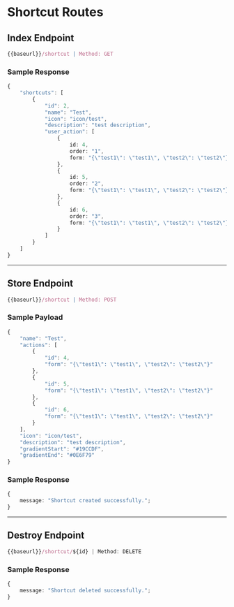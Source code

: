 # Shortcut Routes

## Index Endpoint

```typescript
{{baseurl}}/shortcut | Method: GET
```

### Sample Response

```typescript
{
    "shortcuts": [
        {
            "id": 2,
            "name": "Test",
            "icon": "icon/test",
            "description": "test description",
            "user_action": [
                {
                    id: 4,
                    order: "1",
                    form: "{\"test1\": \"test1\", \"test2\": \"test2\"}"// JSON String
                },
                {
                    id: 5,
                    order: "2",
                    form: "{\"test1\": \"test1\", \"test2\": \"test2\"}" // JSON String
                },
                {
                    id: 6,
                    order: "3",
                    form: "{\"test1\": \"test1\", \"test2\": \"test2\"}" // JSON String
                }
            ]
        }
    ]
}
```

---

## Store Endpoint

```typescript
{{baseurl}}/shortcut | Method: POST
```

### Sample Payload

```typescript
{
    "name": "Test",
    "actions": [
        {
            "id": 4,
            "form": "{\"test1\": \"test1\", \"test2\": \"test2\"}"
        },
        {
            "id": 5,
            "form": "{\"test1\": \"test1\", \"test2\": \"test2\"}"
        },
        {
            "id": 6,
            "form": "{\"test1\": \"test1\", \"test2\": \"test2\"}"
        }
    ],
    "icon": "icon/test",
    "description": "test description",
    "gradientStart": "#19CCDF",
    "gradientEnd": "#0E6F79"
}
```

### Sample Response

```typescript
{
    message: "Shortcut created successfully.";
}
```

---

## Destroy Endpoint

```typescript
{{baseurl}}/shortcut/${id} | Method: DELETE
```

### Sample Response

```typescript
{
    message: "Shortcut deleted successfully.";
}
```
